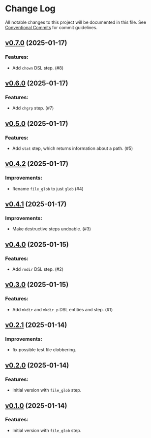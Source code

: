 # Change Log

All notable changes to this project will be documented in this file.
See [Conventional Commits](Https://conventionalcommits.org) for commit guidelines.

<!-- changelog -->

## [v0.7.0](https://harton.dev/james/reactor_file/compare/v0.6.0...v0.7.0) (2025-01-17)




### Features:

* Add `chown` DSL step. (#8)

## [v0.6.0](https://harton.dev/james/reactor_file/compare/v0.5.0...v0.6.0) (2025-01-17)




### Features:

* Add `chgrp` step. (#7)

## [v0.5.0](https://harton.dev/james/reactor_file/compare/v0.4.2...v0.5.0) (2025-01-17)




### Features:

* Add `stat` step, which returns information about a path. (#5)

## [v0.4.2](https://harton.dev/james/reactor_file/compare/v0.4.1...v0.4.2) (2025-01-17)




### Improvements:

* Rename `file_glob` to just `glob` (#4)

## [v0.4.1](https://harton.dev/james/reactor_file/compare/v0.4.0...v0.4.1) (2025-01-17)




### Improvements:

* Make destructive steps undoable. (#3)

## [v0.4.0](https://harton.dev/james/reactor_file/compare/v0.3.0...v0.4.0) (2025-01-15)




### Features:

* Add `rmdir` DSL step. (#2)

## [v0.3.0](https://harton.dev/james/reactor_file/compare/v0.2.1...v0.3.0) (2025-01-15)




### Features:

* Add `mkdir` and `mkdir_p` DSL entities and step. (#1)

## [v0.2.1](https://harton.dev/james/reactor_file/compare/v0.2.0...v0.2.1) (2025-01-14)




### Improvements:

* fix possible test file clobbering.

## [v0.2.0](https://harton.dev/james/reactor_file/compare/v0.1.0...v0.2.0) (2025-01-14)




### Features:

* Initial version with `file_glob` step.

## [v0.1.0](https://harton.dev/james/reactor_file/compare/v0.1.0...v0.1.0) (2025-01-14)




### Features:

* Initial version with `file_glob` step.
